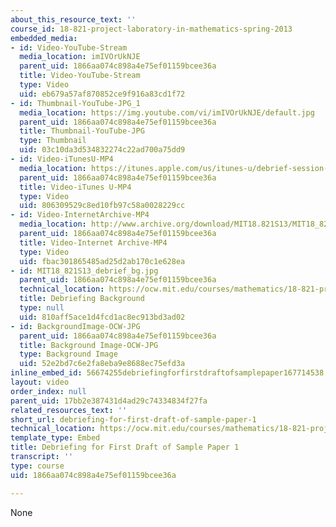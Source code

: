 ```yaml
---
about_this_resource_text: ''
course_id: 18-821-project-laboratory-in-mathematics-spring-2013
embedded_media:
- id: Video-YouTube-Stream
  media_location: imIVOrUkNJE
  parent_uid: 1866aa074c898a4e75ef01159bcee36a
  title: Video-YouTube-Stream
  type: Video
  uid: eb679a57af870852ce9f916a83cd1f72
- id: Thumbnail-YouTube-JPG_1
  media_location: https://img.youtube.com/vi/imIVOrUkNJE/default.jpg
  parent_uid: 1866aa074c898a4e75ef01159bcee36a
  title: Thumbnail-YouTube-JPG
  type: Thumbnail
  uid: 03c10da3d534832274c22ad700a75dd9
- id: Video-iTunesU-MP4
  media_location: https://itunes.apple.com/us/itunes-u/debrief-session-for-first/id786480596?i=218781724
  parent_uid: 1866aa074c898a4e75ef01159bcee36a
  title: Video-iTunes U-MP4
  type: Video
  uid: 806309529c8ed10fb97c58a0028229cc
- id: Video-InternetArchive-MP4
  media_location: http://www.archive.org/download/MIT18.821S13/MIT18_821S13_debrief_session_1_300k.mp4
  parent_uid: 1866aa074c898a4e75ef01159bcee36a
  title: Video-Internet Archive-MP4
  type: Video
  uid: fbac301865485ad25d2ab170c1e628ea
- id: MIT18_821S13_debrief_bg.jpg
  parent_uid: 1866aa074c898a4e75ef01159bcee36a
  technical_location: https://ocw.mit.edu/courses/mathematics/18-821-project-laboratory-in-mathematics-spring-2013/writing/sample-student-papers/debriefing-for-first-draft-of-sample-paper-1/MIT18_821S13_debrief_bg.jpg
  title: Debriefing Background
  type: null
  uid: 810aff5ace1d4fcd1ac8ec913bd3ad02
- id: BackgroundImage-OCW-JPG
  parent_uid: 1866aa074c898a4e75ef01159bcee36a
  title: Background Image-OCW-JPG
  type: Background Image
  uid: 52e2bd7c6e2fa8eba9e8688ec75efd3a
inline_embed_id: 56674255debriefingforfirstdraftofsamplepaper167714538
layout: video
order_index: null
parent_uid: 17bb2e387431d4ad29c74334834f27fa
related_resources_text: ''
short_url: debriefing-for-first-draft-of-sample-paper-1
technical_location: https://ocw.mit.edu/courses/mathematics/18-821-project-laboratory-in-mathematics-spring-2013/writing/sample-student-papers/debriefing-for-first-draft-of-sample-paper-1
template_type: Embed
title: Debriefing for First Draft of Sample Paper 1
transcript: ''
type: course
uid: 1866aa074c898a4e75ef01159bcee36a

---
```

None